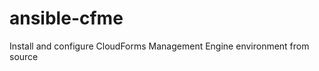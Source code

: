ansible-cfme
============

Install and configure CloudForms Management Engine environment from source
